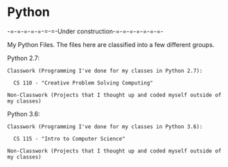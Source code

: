 # Python
-=-=-=-=-=-=-=-Under construction-=-=-=-=-=-=-=-

My Python Files. The files here are classified into a few different groups.

Python 2.7:

    Classwork (Programming I've done for my classes in Python 2.7):
    
      CS 110 - "Creative Problem Solving Computing"
      
    Non-Classwork (Projects that I thought up and coded myself outside of my classes)

Python 3.6:

    Classwork (Programming I've done for my classes in Python 3.6):
    
      CS 115 - "Intro to Computer Science"
      
    Non-Classwork (Projects that I thought up and coded myself outside of my classes)
